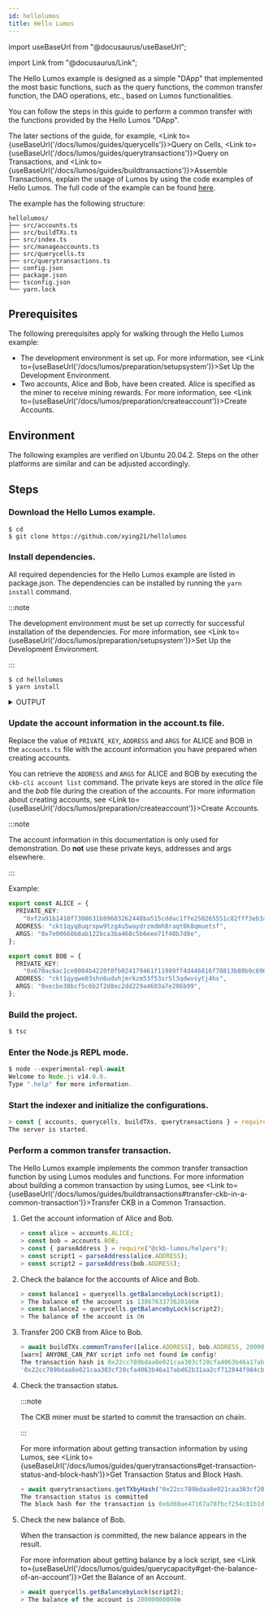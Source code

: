 ```yaml
---
id: hellolumos
title: Hello Lumos
---
```

import useBaseUrl from "@docusaurus/useBaseUrl";

import Link from "@docusaurus/Link";

The Hello Lumos example is designed as a simple "DApp" that implemented the most basic functions, such as the query functions, the common transfer function, the DAO operations, etc., based on Lumos functionalities.

You can follow the steps in this guide to perform a common transfer with the functions provided by the Hello Lumos "DApp".

The later sections of the guide, for example, <Link to={useBaseUrl('/docs/lumos/guides/querycells')}>Query on Cells</Link>, <Link to={useBaseUrl('/docs/lumos/guides/querytransactions')}>Query on Transactions</Link>, and <Link to={useBaseUrl('/docs/lumos/guides/buildtransactions')}>Assemble Transactions</Link>, explain the usage of Lumos by using the code examples of Hello Lumos. The full code of the example can be found [here](https://github.com/xying21/hellolumos). 

The  example has the following structure:

```
hellolumos/
├── src/accounts.ts
├── src/buildTXs.ts
├── src/index.ts
├── src/manageaccounts.ts
├── src/querycells.ts
├── src/querytransactions.ts
├── config.json
├── package.json
├── tsconfig.json
└── yarn.lock
```

## Prerequisites

The following prerequisites apply for walking through the Hello Lumos example:

- The development environment is set up. For more information, see <Link to={useBaseUrl('/docs/lumos/preparation/setupsystem')}>Set Up the Development Environment</Link>.
- Two accounts, Alice and Bob, have been created. Alice is specified as the miner to receive mining rewards. For more information, see <Link to={useBaseUrl('/docs/lumos/preparation/createaccount')}>Create Accounts</Link>.

## Environment

The following examples are verified on Ubuntu 20.04.2. Steps on the other platforms are similar and can be adjusted accordingly.

## Steps

### Download the Hello Lumos example.

```shell
$ cd
$ git clone https://github.com/xying21/hellolumos
```

### Install dependencies.

All required dependencies for the Hello Lumos example are listed in package.json. The dependencies can be installed by running the `yarn install` command. 

:::note

The development environment must be set up correctly for successful installation of the dependencies. For more information, see <Link to={useBaseUrl('/docs/lumos/preparation/setupsystem')}>Set Up the Development Environment</Link>.

:::

```shell
$ cd hellolumos
$ yarn install
```

<details><summary>OUTPUT</summary>
<p>


```shell
yarn install v1.22.10
[1/4] Resolving packages...
[2/4] Fetching packages...
info fsevents@2.3.2: The platform "win32" is incompatible with this module.
info "fsevents@2.3.2" is an optional dependency and failed compatibility check. Excluding it from installation.
[3/4] Linking dependencies...
[4/4] Building fresh packages...
Done in 52.70s.
```
</p>
</details>

### Update the account information in the account.ts file.

Replace the value of `PRIVATE_KEY`, `ADDRESS` and `ARGS` for ALICE and BOB in the `accounts.ts` file with the account information you have prepared when creating accounts.

You can retrieve the `ADDRESS` and `ARGS` for ALICE and BOB by executing the `ckb-cli account list` command. The private keys are stored in the <var>alice</var> file and the <var>bob</var> file during the creation of the accounts. For more information about creating accounts, see <Link to={useBaseUrl('/docs/lumos/preparation/createaccount')}>Create Accounts</Link>.

:::note

The account information in this documentation is only used for demonstration. Do **not** use these private keys,  addresses and args elsewhere. 

:::

Example:

```typescript title="hellolumos/src/accounts.ts"
export const ALICE = {
  PRIVATE_KEY:
    "0xf2a91b1410f7308631b89603262448ba515cddac1ffe250265551c82fff3eb3a",
  ADDRESS: "ckt1qyq8uqrxpw9tzg4u5waydrzmdmh8raqt0k8qmuetsf",
  ARGS: "0x7e00660b8ab122bca3ba468c5b6eee71f40b7d8e",
};

export const BOB = {
  PRIVATE_KEY:
    "0x670ac6ac1ce8004b4220f0fb024179461f11989ff4d446816f78813b80b9c696",
  ADDRESS: "ckt1qyqwe03shn6udvhjmrkzm53f53sr5l3qdwvsytj4hs",
  ARGS: "0xecbe30bcf5c6b2f2d8ec2dd229a4603a7e206b99",
};
```

### Build the project.

```javascript {1}
$ tsc
```

### Enter the Node.js REPL mode.

```javascript {1}
$ node --experimental-repl-await
Welcome to Node.js v14.0.0.
Type ".help" for more information.
```
### Start the indexer and initialize the configurations.


```javascript {1}
> const { accounts, querycells, buildTXs, querytransactions } = require(".");
The server is started.
```

### Perform a common transfer transaction.

The Hello Lumos example implements the common transfer transaction function by using Lumos modules and functions. For more information about building a common transaction by using Lumos, see <Link to={useBaseUrl('/docs/lumos/guides/buildtransactions#transfer-ckb-in-a-common-transaction')}>Transfer CKB in a Common Transaction</Link>.

1. Get the account information of Alice and Bob.

   ```javascript {1-7}
   > const alice = accounts.ALICE;
   > const bob = accounts.BOB;
   > const { parseAddress } = require("@ckb-lumos/helpers");
   > const script1 = parseAddress(alice.ADDRESS);
   > const script2 = parseAddress(bob.ADDRESS);
   ```
   
2. Check the balance for the accounts of Alice and Bob.

   ```javascript {1,3}
   > const balance1 = querycells.getBalancebyLock(script1);
   > The balance of the account is 1386763373620166n
   > const balance2 = querycells.getBalancebyLock(script2);
   > The balance of the account is 0n
   ```

3. Transfer 200 CKB from Alice to Bob. 

   ```javascript {1}
   > await buildTXs.commonTransfer([alice.ADDRESS], bob.ADDRESS, 20000000000n, 10000000n, alice.PRIVATE_KEY);
   [warn] ANYONE_CAN_PAY script info not found in config!
   The transaction hash is 0x22cc789bdaa8e021caa303cf20cfa4063b46a17abd62b31aa2cf712844f984cb
   '0x22cc789bdaa8e021caa303cf20cfa4063b46a17abd62b31aa2cf712844f984cb'
   ```
   
4. Check the transaction status.

   :::note

   The CKB miner must be started to commit the transaction on chain.

   :::

   For more information about getting transaction information by using Lumos, see <Link to={useBaseUrl('/docs/lumos/guides/querytransactions#get-transaction-status-and-block-hash')}>Get Transaction Status and Block Hash</Link>. 

   ```javascript {1}
   > await querytransactions.getTXbyHash("0x22cc789bdaa8e021caa303cf20cfa4063b46a17abd62b31aa2cf712844f984cb");
   The transaction status is committed
   The block hash for the transaction is 0x6d60ae47167a78fbcf254c81b1d6356aceef2feeb4e039fed693c274a83faac1
   ```

5. Check the new balance of Bob.

   When the transaction is committed, the new balance appears in the result.

   For more information about getting balance by a lock script, see <Link to={useBaseUrl('/docs/lumos/guides/querycapacity#get-the-balance-of-an-account')}>Get the Balance of an Account</Link>.

   ```javascript {1}
   > await querycells.getBalancebyLock(script2);
   > The balance of the account is 20000000000n
   ```